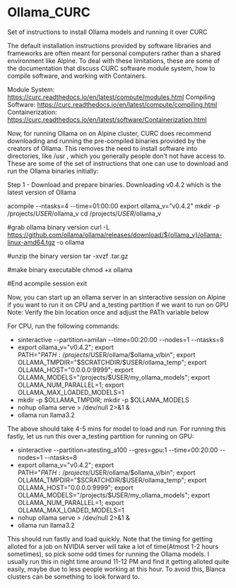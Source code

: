 # Ollama_CURC
Set of instructions to install Ollama models and running it over CURC


The default installation instructions provided by software libraries and frameworks are often meant for personal computers rather than a shared environment like Alpine. To deal with these limitations, these are some of the documentation that discuss CURC software module system, how to compile software, and working with Containers.  

Module System: https://curc.readthedocs.io/en/latest/compute/modules.html
Compiling Software: https://curc.readthedocs.io/en/latest/compute/compiling.html 
Containerization: https://curc.readthedocs.io/en/latest/software/Containerization.html

Now, for running Ollama on on Alpine cluster, CURC does recommend downloading and running the pre-compiled binaries provided by the creators of Ollama. This removes the need to install software into directories, like /usr , which you generally people don't not have access to. These are some of the set of instructions that one can use to download and run the Ollama binaries initially:

Step 1 - Download and prepare binaries. Downloading v0.4.2 which is the latest version of Ollama

acompile --ntasks=4 --time=01:00:00
export ollama_v="v0.4.2"
mkdir -p /projects/$USER/$ollama_v
cd /projects/$USER/$ollama_v 

#grab ollama binary version
curl -L https://github.com/ollama/ollama/releases/download/${ollama_v}/ollama-linux-amd64.tgz -o ollama

#unzip the binary version
tar -xvzf .tar.gz

#make binary executable 
chmod +x ollama

#End acompile session
exit

Now, you can start up an ollama server in an sinteractive session on Alpine if you want to run it on CPU and a_testing partition if we want to run on GPU
Note: Verify the bin location once and adjust the PATh variable below

For CPU, run the following commands:
- sinteractive --partition=amilan --time=00:20:00 --nodes=1 --ntasks=8
- export ollama_v="v0.4.2"; export PATH="$PATH:/projects/$USER/ollama/$ollama_v/bin"; export OLLAMA_TMPDIR="$SCRATCHDIR/$USER/ollama_temp"; export OLLAMA_HOST="0.0.0.0:9999"; export OLLAMA_MODELS="/projects/$USER/my_ollama_models"; export OLLAMA_NUM_PARALLEL=1; export OLLAMA_MAX_LOADED_MODELS=1
- mkdir -p $OLLAMA_TMPDIR; mkdir -p $OLLAMA_MODELS
- nohup ollama serve > /dev/null 2>&1 &
- ollama run llama3.2

The above should take 4-5 mins for model to load and run. For running this fastly, let us run this over a_testing partition for running on GPU:
- sinteractive --partition=atesting_a100 --gres=gpu:1 --time=00:20:00 --nodes=1 --ntasks=8
- export ollama_v="v0.4.2"; export PATH="$PATH:/projects/$USER/ollama/$ollama_v/bin"; export OLLAMA_TMPDIR="$SCRATCHDIR/$USER/ollama_temp"; export OLLAMA_HOST="0.0.0.0:9999"; export OLLAMA_MODELS="/projects/$USER/my_ollama_models"; export OLLAMA_NUM_PARALLEL=1; export OLLAMA_MAX_LOADED_MODELS=1
- nohup ollama serve > /dev/null 2>&1 &
- ollama run llama3.2

This should run fastly and load quickly. Note that the timing for getting alloted for a job on NVIDIA server will take a lot of time(Atmost 1-2 hours sometimes), so pick some odd times for running the Ollama models. I usually run this in night time around 11-12 PM and find it getting alloted quite easily, maybe due to less people working at this hour. To avoid this, Blanca clusters can be something to look forward to.

